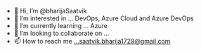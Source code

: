 - 👋 Hi, I’m @bharijaSaatvik
- 👀 I’m interested in ... DevOps, Azure Cloud and Azure DevOps
- 🌱 I’m currently learning ... Azure
- 💞️ I’m looking to collaborate on ...
- 📫 How to reach me ...saatvik.bharija1729@gmail.com

<!---
bharijaSaatvik/bharijaSaatvik is a ✨ special ✨ repository because its `README.md` (this file) appears on your GitHub profile.
You can click the Preview link to take a look at your changes.
--->
